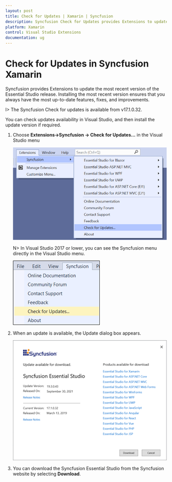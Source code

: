 ```yaml
---
layout: post
title: Check for Updates | Xamarin | Syncfusion
description: Syncfusion Check for Updates provides Extensions to update most recent version of the Essential Studio release.
platform: Xamarin
control: Visual Studio Extensions
documentation: ug
---
```


# Check for Updates in Syncfusion Xamarin

Syncfusion provides Extensions to update the most recent version of the Essential Studio release. Installing the most recent version ensures that you always have the most up-to-date features, fixes, and improvements.

I> The Syncfusion Check for updates is available from v17.1.0.32.

You can check updates availability in Visual Studio, and then install the update version if required.

1. Choose **Extensions->Syncfusion -> Check for Updates…** in the Visual Studio menu

   ![Syncfusion check for updates menu](Check_for_Updates_images/Check-for-Updates_images-img1_2019.png)

   N> In Visual Studio 2017 or lower, you can see the Syncfusion menu directly in the Visual Studio menu.

   ![Syncfusion check for updates menu](Check_for_Updates_images/Check-for-Updates_images-img1.png)
   
2. When an update is available, the Update dialog box appears.

   ![Syncfusion check for updates wizard](Check_for_Updates_images/Check-for-Updates_images-img2.png)

3. You can download the Syncfusion Essential Studio from the Syncfusion website by selecting **Download**.

